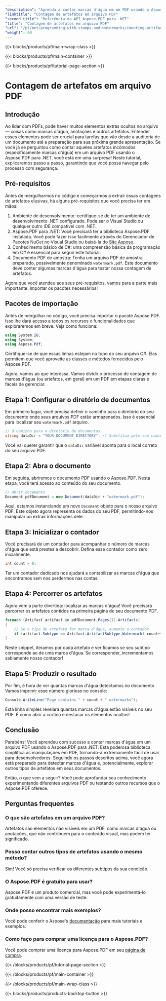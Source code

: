 ```yaml
---
"description": "Aprenda a contar marcas d'água em um PDF usando o Aspose.PDF para .NET. Guia passo a passo para iniciantes sem necessidade de experiência prévia."
"linktitle": "Contagem de artefatos em arquivo PDF"
"second_title": "Referência da API Aspose.PDF para .NET"
"title": "Contagem de artefatos em arquivo PDF"
"url": "/pt/net/programming-with-stamps-and-watermarks/counting-artifacts/"
"weight": 60
---
```


{{< blocks/products/pf/main-wrap-class >}}

{{< blocks/products/pf/main-container >}}

{{< blocks/products/pf/tutorial-page-section >}}

# Contagem de artefatos em arquivo PDF

## Introdução

Ao lidar com PDFs, pode haver muitos elementos extras ocultos no arquivo — coisas como marcas d'água, anotações e outros artefatos. Entender esses elementos pode ser crucial para tarefas que vão desde a auditoria de um documento até a preparação para sua próxima grande apresentação. Se você já se perguntou como contar aqueles artefatos incômodos (especificamente marcas d'água) em um arquivo PDF usando o Aspose.PDF para .NET, você está em uma surpresa! Neste tutorial, explicaremos passo a passo, garantindo que você possa navegar pelo processo com segurança. 

## Pré-requisitos

Antes de mergulharmos no código e começarmos a extrair essas contagens de artefatos elusivas, há alguns pré-requisitos que você precisa ter em mãos:

1. Ambiente de desenvolvimento: certifique-se de ter um ambiente de desenvolvimento .NET configurado. Pode ser o Visual Studio ou qualquer outro IDE compatível com .NET.
2. Aspose.PDF para .NET: Você precisará ter a biblioteca Aspose.PDF instalada. Você pode fazer isso facilmente através do Gerenciador de Pacotes NuGet no Visual Studio ou baixá-la do [Site Aspose](https://releases.aspose.com/pdf/net/).
3. Conhecimento básico de C#: uma compreensão básica da programação em C# é essencial para seguir este tutorial.
4. Documento PDF de amostra: Tenha um arquivo PDF de amostra preparado, possivelmente denominado `watermark.pdf`. Este documento deve conter algumas marcas d'água para testar nossa contagem de artefatos.

Agora que você atendeu aos seus pré-requisitos, vamos para a parte mais importante: importar os pacotes necessários!

## Pacotes de importação

Antes de mergulhar no código, você precisa importar o pacote Aspose.PDF. Isso lhe dará acesso a todos os recursos e funcionalidades que exploraremos em breve. Veja como funciona:

```csharp
using System.IO;
using System;
using Aspose.Pdf;
```

Certifique-se de que essas linhas estejam no topo do seu arquivo C#. Elas permitem que você aproveite as classes e métodos fornecidos pelo Aspose.PDF. 

Agora, vamos ao que interessa. Vamos dividir o processo de contagem de marcas d'água (ou artefatos, em geral) em um PDF em etapas claras e fáceis de gerenciar.

## Etapa 1: Configurar o diretório de documentos

Em primeiro lugar, você precisa definir o caminho para o diretório do seu documento onde seus arquivos PDF estão armazenados. Isso é essencial para localizar seu `watermark.pdf` arquivo.

```csharp
// O caminho para o diretório de documentos.
string dataDir = "YOUR DOCUMENT DIRECTORY"; // Substitua pelo seu caminho atual
```

Você vai querer garantir que o `dataDir` variável aponta para o local correto do seu arquivo PDF. 

## Etapa 2: Abra o documento

Em seguida, abriremos o documento PDF usando o Aspose.PDF. Nesta etapa, você terá acesso ao conteúdo do seu documento.

```csharp
// Abrir documento
Document pdfDocument = new Document(dataDir + "watermark.pdf");
```

Aqui, estamos instanciando um novo `Document` objeto para o nosso arquivo PDF. Este objeto agora representa os dados do seu PDF, permitindo-nos manipular ou extrair informações dele.

## Etapa 3: Inicializar o contador

Você precisará de um contador para acompanhar o número de marcas d'água que está prestes a descobrir. Defina esse contador como zero inicialmente.

```csharp
int count = 0;
```

Ter um contador dedicado nos ajudará a contabilizar as marcas d'água que encontramos sem nos perdermos nas contas.

## Etapa 4: Percorrer os artefatos

Agora vem a parte divertida: localizar as marcas d'água! Você precisará percorrer os artefatos contidos na primeira página do seu documento PDF.

```csharp
foreach (Artifact artifact in pdfDocument.Pages[1].Artifacts)
{
    // Se o tipo de artefato for marca d'água, aumente o contador
    if (artifact.Subtype == Artifact.ArtifactSubtype.Watermark) count++;
}
```

Neste snippet, iteramos por cada artefato e verificamos se seu subtipo corresponde ao de uma marca d'água. Se corresponder, incrementamos sabiamente nosso contador!

## Etapa 5: Produzir o resultado

Por fim, é hora de ver quantas marcas d'água detectamos no documento. Vamos imprimir esse número glorioso no console:

```csharp
Console.WriteLine("Page contains " + count + " watermarks");
```

Esta linha simples revelará quantas marcas d'água estão visíveis no seu PDF. É como abrir a cortina e destacar os elementos ocultos!

## Conclusão 

Parabéns! Você aprendeu com sucesso a contar marcas d'água em um arquivo PDF usando o Aspose.PDF para .NET. Esta poderosa biblioteca simplifica as manipulações em PDF, tornando-a extremamente fácil de usar para desenvolvedores. Seguindo os passos descritos acima, você agora está preparado para detectar marcas d'água e, potencialmente, explorar outros tipos de artefatos em seus documentos.

Então, o que vem a seguir? Você pode aprofundar seu conhecimento experimentando diferentes arquivos PDF ou testando outros recursos que o Aspose.PDF oferece. 

## Perguntas frequentes

### O que são artefatos em um arquivo PDF?  
Artefatos são elementos não visíveis em um PDF, como marcas d'água ou anotações, que não contribuem para o conteúdo visual, mas podem ter significado.

### Posso contar outros tipos de artefatos usando o mesmo método?  
Sim! Você só precisa verificar os diferentes subtipos da sua condição.

### O Aspose.PDF é gratuito para usar?  
Aspose.PDF é um produto comercial, mas você pode experimentá-lo gratuitamente com uma versão de teste. 

### Onde posso encontrar mais exemplos?  
Você pode conferir o Aspose's [documentação](https://reference.aspose.com/pdf/net/) para mais tutoriais e exemplos.

### Como faço para comprar uma licença para o Aspose.PDF?  
Você pode comprar uma licença para Aspose.PDF em seu [página de compra](https://purchase.aspose.com/buy).

{{< /blocks/products/pf/tutorial-page-section >}}

{{< /blocks/products/pf/main-container >}}

{{< /blocks/products/pf/main-wrap-class >}}

{{< blocks/products/products-backtop-button >}}